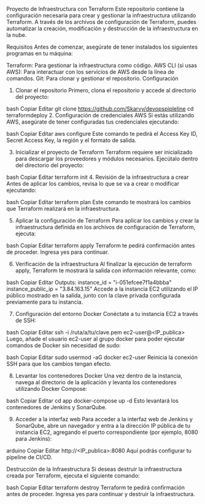 Proyecto de Infraestructura con Terraform
Este repositorio contiene la configuración necesaria para crear y gestionar la infraestructura utilizando Terraform. A través de los archivos de configuración de Terraform, puedes automatizar la creación, modificación y destrucción de la infraestructura en la nube.

Requisitos
Antes de comenzar, asegúrate de tener instalados los siguientes programas en tu máquina:

Terraform: Para gestionar la infraestructura como código.
AWS CLI (si usas AWS): Para interactuar con los servicios de AWS desde la línea de comandos.
Git: Para clonar y gestionar el repositorio.
Configuración
1. Clonar el repositorio
Primero, clona el repositorio y accede al directorio del proyecto:

bash
Copiar
Editar
git clone https://github.com/Skarvy/devopspipleline
cd terraformdeploy
2. Configuración de credenciales AWS
Si estás utilizando AWS, asegúrate de tener configuradas tus credenciales ejecutando:

bash
Copiar
Editar
aws configure
Este comando te pedirá el Access Key ID, Secret Access Key, la región y el formato de salida.

3. Inicializar el proyecto de Terraform
Terraform requiere ser inicializado para descargar los proveedores y módulos necesarios. Ejecútalo dentro del directorio del proyecto:

bash
Copiar
Editar
terraform init
4. Revisión de la infraestructura a crear
Antes de aplicar los cambios, revisa lo que se va a crear o modificar ejecutando:

bash
Copiar
Editar
terraform plan
Este comando te mostrará los cambios que Terraform realizará en la infraestructura.

5. Aplicar la configuración de Terraform
Para aplicar los cambios y crear la infraestructura definida en los archivos de configuración de Terraform, ejecuta:

bash
Copiar
Editar
terraform apply
Terraform te pedirá confirmación antes de proceder. Ingresa yes para continuar.

6. Verificación de la infraestructura
Al finalizar la ejecución de terraform apply, Terraform te mostrará la salida con información relevante, como:

bash
Copiar
Editar
Outputs:
  instance_id = "i-051efcee7f1a4bbba"
  instance_public_ip = "3.84.163.15"
Accede a la instancia EC2 utilizando el IP público mostrado en la salida, junto con la clave privada configurada previamente para tu instancia.

7. Configuración del entorno Docker
Conéctate a tu instancia EC2 a través de SSH:

bash
Copiar
Editar
ssh -i /ruta/a/tu/clave.pem ec2-user@<IP_publica>
Luego, añade el usuario ec2-user al grupo docker para poder ejecutar comandos de Docker sin necesidad de sudo:

bash
Copiar
Editar
sudo usermod -aG docker ec2-user
Reinicia la conexión SSH para que los cambios tengan efecto.

8. Levantar los contenedores Docker
Una vez dentro de la instancia, navega al directorio de la aplicación y levanta los contenedores utilizando Docker Compose:

bash
Copiar
Editar
cd app
docker-compose up -d
Esto levantará los contenedores de Jenkins y SonarQube.

9. Acceder a la interfaz web
Para acceder a la interfaz web de Jenkins y SonarQube, abre un navegador y entra a la dirección IP pública de tu instancia EC2, agregando el puerto correspondiente (por ejemplo, 8080 para Jenkins):

arduino
Copiar
Editar
http://<IP_publica>:8080
Aquí podrás configurar tu pipeline de CI/CD.

Destrucción de la Infraestructura
Si deseas destruir la infraestructura creada por Terraform, ejecuta el siguiente comando:

bash
Copiar
Editar
terraform destroy
Terraform te pedirá confirmación antes de proceder. Ingresa yes para continuar y destruir la infraestructura.